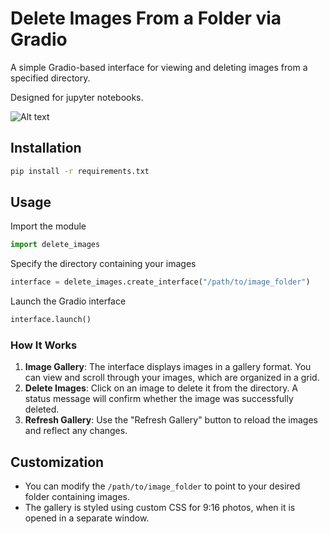 # Delete Images From a Folder via Gradio

A simple Gradio-based interface for viewing and deleting images from a specified directory.

Designed for jupyter notebooks.


![Alt text](delete_images/example_images/demo_screenshot.png)

## Installation

```bash
pip install -r requirements.txt
```

## Usage

Import the module

```python
import delete_images
```

Specify the directory containing your images

```python
interface = delete_images.create_interface("/path/to/image_folder")
```

Launch the Gradio interface

```python
interface.launch()
```

### How It Works

1. **Image Gallery**: The interface displays images in a gallery format. You can view and scroll through your images, which are organized in a grid.
2. **Delete Images**: Click on an image to delete it from the directory. A status message will confirm whether the image was successfully deleted.
3. **Refresh Gallery**: Use the "Refresh Gallery" button to reload the images and reflect any changes.


## Customization

- You can modify the `/path/to/image_folder` to point to your desired folder containing images.
- The gallery is styled using custom CSS for 9:16 photos, when it is opened in a separate window.